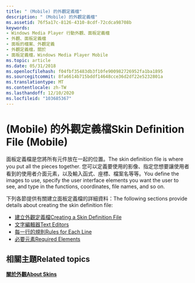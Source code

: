 ```yaml
---
title: " (Mobile) 的外觀定義檔"
description: " (Mobile) 的外觀定義檔"
ms.assetid: 76f5a17c-8126-4310-8cdf-72cdca98708b
keywords:
- Windows Media Player 行動外觀、面板定義檔
- 外觀、面板定義檔
- 面板的檔案、外觀定義
- 外觀定義檔，關於
- 面板定義檔，Windows Media Player Mobile
ms.topic: article
ms.date: 05/31/2018
ms.openlocfilehash: f04fbf35483db3f10fe900982726952fa1ba1895
ms.sourcegitcommit: 8fa6614b715bddf14648cce36d2df22e5232801a
ms.translationtype: MT
ms.contentlocale: zh-TW
ms.lasthandoff: 12/10/2020
ms.locfileid: "103685367"
---
```

# <a name="skin-definition-file-mobile"></a><span data-ttu-id="679a2-108"> (Mobile) 的外觀定義檔</span><span class="sxs-lookup"><span data-stu-id="679a2-108">Skin Definition File (Mobile)</span></span>

<span data-ttu-id="679a2-109">面板定義檔是您將所有元件放在一起的位置。</span><span class="sxs-lookup"><span data-stu-id="679a2-109">The skin definition file is where you put all the pieces together.</span></span> <span data-ttu-id="679a2-110">您可以定義要使用的影像、指定您想要讓使用者看到的使用者介面元素，以及輸入函式、座標、檔案名等等。</span><span class="sxs-lookup"><span data-stu-id="679a2-110">You define the images to use, specify the user interface elements you want the user to see, and type in the functions, coordinates, file names, and so on.</span></span>

<span data-ttu-id="679a2-111">下列各節提供有關建立面板定義檔的詳細資料：</span><span class="sxs-lookup"><span data-stu-id="679a2-111">The following sections provide details about creating the skin definition file:</span></span>

-   [<span data-ttu-id="679a2-112">建立外觀定義檔</span><span class="sxs-lookup"><span data-stu-id="679a2-112">Creating a Skin Definition File</span></span>](creating-a-skin-definition-file.md)
-   [<span data-ttu-id="679a2-113">文字編輯器</span><span class="sxs-lookup"><span data-stu-id="679a2-113">Text Editors</span></span>](text-editors.md)
-   [<span data-ttu-id="679a2-114">每一行的規則</span><span class="sxs-lookup"><span data-stu-id="679a2-114">Rules for Each Line</span></span>](rules-for-each-line.md)
-   [<span data-ttu-id="679a2-115">必要元素</span><span class="sxs-lookup"><span data-stu-id="679a2-115">Required Elements</span></span>](required-elements.md)

## <a name="related-topics"></a><span data-ttu-id="679a2-116">相關主題</span><span class="sxs-lookup"><span data-stu-id="679a2-116">Related topics</span></span>

<dl> <dt>

[<span data-ttu-id="679a2-117">**關於外觀**</span><span class="sxs-lookup"><span data-stu-id="679a2-117">**About Skins**</span></span>](about-skins-mobile.md)
</dt> </dl>

 

 




